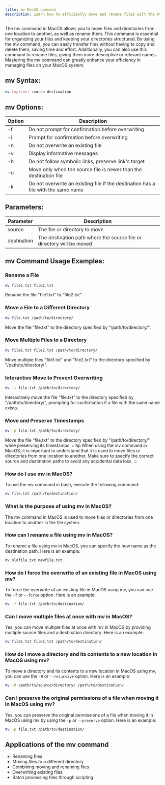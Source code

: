 ```yaml
---
title: mv MacOS command
description: Learn how to efficiently move and rename files with the mv command on MacOS. 
---
```


The mv command in MacOS allows you to move files and directories from one location to another, as well as rename them. This command is essential for organizing your files and keeping your directories structured. By using the mv command, you can easily transfer files without having to copy and delete them, saving time and effort. Additionally, you can also use this command to rename files, giving them more descriptive or relevant names. Mastering the mv command can greatly enhance your efficiency in managing files on your MacOS system.

## mv Syntax:
```bash
mv [option] source destination
```
## mv Options:

| Option         | Description                                 |
|----------------|---------------------------------------------|
| -f             | Do not prompt for confirmation before overwriting |
| -i             | Prompt for confirmation before overwriting |
| -n             | Do not overwrite an existing file           |
| -v             | Display informative messages                 |
| -h             | Do not follow symbolic links, preserve link's target |
| -u             | Move only when the source file is newer than the destination file |
| -k             | Do not overwrite an existing file if the destination has a file with the same name |

## Parameters:
| Parameter      | Description                                                 |
|----------------|-------------------------------------------------------------|
| source         | The file or directory to move                                |
| destination    | The destination path where the source file or directory will be moved |

## mv Command Usage Examples:
### Rename a File
```bash
mv file1.txt file2.txt
```
Rename the file "file1.txt" to "file2.txt".

### Move a File to a Different Directory
```bash
mv file.txt /path/to/directory/
```
Move the file "file.txt" to the directory specified by "/path/to/directory/".

### Move Multiple Files to a Directory
```bash
mv file1.txt file2.txt /path/to/directory/
```
Move multiple files "file1.txt" and "file2.txt" to the directory specified by "/path/to/directory/".

### Interactive Move to Prevent Overwriting
```bash
mv -i file.txt /path/to/directory/
```
Interactively move the file "file.txt" to the directory specified by "/path/to/directory/", prompting for confirmation if a file with the same name exists.

### Move and Preserve Timestamps
```bash
mv -p file.txt /path/to/directory/
```
Move the file "file.txt" to the directory specified by "/path/to/directory/" while preserving its timestamps.
:::tip
When using the mv command in MacOS, it is important to understand that it is used to move files or directories from one location to another. Make sure to specify the correct source and destination paths to avoid any accidental data loss.
:::

### How do I use mv in MacOS?
To use the mv command in bash, execute the following command:
```bash
mv file.txt /path/to/destination/
```

### What is the purpose of using mv in MacOS?
The mv command in MacOS is used to move files or directories from one location to another in the file system.

### How can I rename a file using mv in MacOS?
To rename a file using mv in MacOS, you can specify the new name as the destination path. Here is an example:
```bash
mv oldfile.txt newfile.txt
```

### How do I force the overwrite of an existing file in MacOS using mv?
To force the overwrite of an existing file in MacOS using mv, you can use the `-f` or `--force` option. Here is an example:
```bash
mv -f file.txt /path/to/destination/
```

### Can I move multiple files at once with mv in MacOS?
Yes, you can move multiple files at once with mv in MacOS by providing multiple source files and a destination directory. Here is an example:
```bash
mv file1.txt file2.txt /path/to/destination/
```

### How do I move a directory and its contents to a new location in MacOS using mv?
To move a directory and its contents to a new location in MacOS using mv, you can use the `-R` or `--recursive` option. Here is an example:
```bash
mv -R /path/to/source/directory/ /path/to/destination/
```

### Can I preserve the original permissions of a file when moving it in MacOS using mv?
Yes, you can preserve the original permissions of a file when moving it in MacOS using mv by using the `-p` or `--preserve` option. Here is an example:
```bash
mv -p file.txt /path/to/destination/
```
## Applications of the mv command

- Renaming files
- Moving files to a different directory
- Combining moving and renaming files
- Overwriting existing files
- Batch processing files through scripting